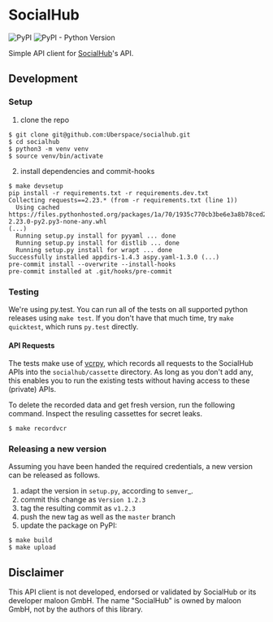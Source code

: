 # SocialHub

![PyPI](https://img.shields.io/pypi/v/socialhub)
![PyPI - Python Version](https://img.shields.io/pypi/pyversions/socialhub)

Simple API client for [SocialHub]'s API.

[SocialHub]: https://socialhub.io/

## Development

### Setup

1. clone the repo

```console
$ git clone git@github.com:Uberspace/socialhub.git
$ cd socialhub
$ python3 -m venv venv
$ source venv/bin/activate
```

2. install dependencies and commit-hooks

```console
$ make devsetup
pip install -r requirements.txt -r requirements.dev.txt
Collecting requests==2.23.* (from -r requirements.txt (line 1))
  Using cached https://files.pythonhosted.org/packages/1a/70/1935c770cb3be6e3a8b78ced23d7e0f3b187f5cbfab4749523ed65d7c9b1/requests-2.23.0-py2.py3-none-any.whl
(...)
  Running setup.py install for pyyaml ... done
  Running setup.py install for distlib ... done
  Running setup.py install for wrapt ... done
Successfully installed appdirs-1.4.3 aspy.yaml-1.3.0 (...)
pre-commit install --overwrite --install-hooks
pre-commit installed at .git/hooks/pre-commit
```

### Testing

We're using py.test. You can run all of the tests on all supported python
releases using `make test`. If you don't have that much time, try
`make quicktest`, which runs `py.test` directly.

#### API Requests

The tests make use of [vcrpy], which records all requests to the SocialHub APIs
into the `socialhub/cassette` directory. As long as you don't add any,
this enables you to run the existing tests without having access to these
(private) APIs.

To delete the recorded data and get fresh version, run the following command.
Inspect the resuling cassettes for secret leaks.

```console
$ make recordvcr
```

[vcrpy]: https://vcrpy.readthedocs.io/

### Releasing a new version

Assuming you have been handed the required credentials, a new version
can be released as follows.

1. adapt the version in ``setup.py``, according to `semver`_.
2. commit this change as ``Version 1.2.3``
3. tag the resulting commit as ``v1.2.3``
4. push the new tag as well as the ``master`` branch
5. update the package on PyPI:

```console
$ make build
$ make upload
```

## Disclaimer

This API client is not developed, endorsed or validated by SocialHub or its
developer maloon GmbH. The name "SocialHub" is owned by maloon GmbH, not by the
authors of this library.
